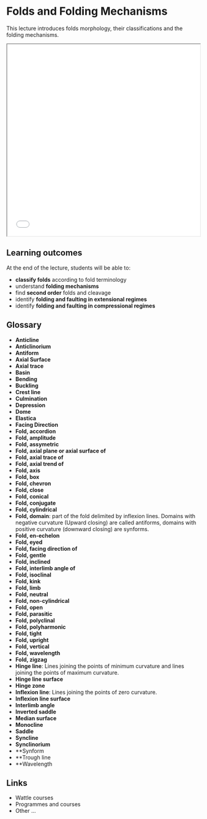 # Folds and Folding Mechanisms

This lecture introduces folds morphology, their classifications and the folding mechanisms.

<iframe src="../slideshows/Lecture-2-Folding.reveal.html" title="Slideshow" width=100%, height=500, allowfullscreen></iframe>


## Learning outcomes

At the end of the lecture, students will be able to:

- **classify folds** according to fold terminology
- understand **folding mechanisms**
- find **second order** folds and cleavage
- identify **folding and faulting in extensional regimes**
- identify **folding and faulting in compressional regimes**

## Glossary

- **Anticline**
- **Anticlinorium**
- **Antiform**
- **Axial Surface**
- **Axial trace**
- **Basin**
- **Bending**
- **Buckling**
- **Crest line**
- **Culmination**
- **Depression**
- **Dome**
- **Elastica**
- **Facing Direction**
- **Fold, accordion**
- **Fold, amplitude**
- **Fold, assymetric**
- **Fold, axial plane or axial surface of**
- **Fold, axial trace of**
- **Fold, axial trend of**
- **Fold, axis**
- **Fold, box**
- **Fold, chevron**
- **Fold, close**
- **Fold, conical**
- **Fold, conjugate**
- **Fold, cylindrical**
- **Fold, domain**: part of the fold delimited by inflexion lines. Domains with negative curvature (Upward closing) are called
antiforms, domains with positive curvature (downward closing) are synforms.
- **Fold, en-echelon**
- **Fold, eyed**
- **Fold, facing direction of**
- **Fold, gentle**
- **Fold, inclined**
- **Fold, interlimb angle of**
- **Fold, isoclinal**
- **Fold, kink**
- **Fold, limb**
- **Fold, neutral**
- **Fold, non-cylindrical**
- **Fold, open**
- **Fold, parasitic**
- **Fold, polyclinal**
- **Fold, polyharmonic**
- **Fold, tight**
- **Fold, upright**
- **Fold, vertical**
- **Fold, wavelength**
- **Fold, zigzag**
- **Hinge line**: Lines joining the points of minimum curvature and lines joining the points of
maximum curvature.
- **Hinge line surface**
- **Hinge zone**
- **Inflexion line**: Lines joining the points of zero curvature.
- **Inflexion line surface**
- **Interlimb angle**
- **Inverted saddle**
- **Median surface**
- **Monocline**
- **Saddle**
- **Syncline**
- **Synclinorium**
- **Synform
- **Trough line
- **Wavelength 


## Links

  - Wattle courses
  - Programmes and courses 
  - Other ... 